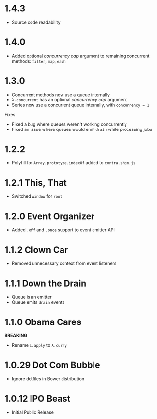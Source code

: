 # 1.4.3

- Source code readability

# 1.4.0

- Added optional _concurrency cap_ argument to remaining concurrent methods: `filter`, `map`, `each`

# 1.3.0

- Concurrent methods now use a queue internally
- `λ.concurrent` has an optional _concurrency cap_ argument
- Series now use a concurrent queue internally, with `concurrency = 1`

Fixes

- Fixed a bug where queues weren't working concurrently
- Fixed an issue where queues would emit `drain` while processing jobs

# 1.2.2

- Polyfill for `Array.prototype.indexOf` added to `contra.shim.js`

# 1.2.1 This, That

- Switched `window` for `root`

# 1.2.0 Event Organizer

- Added `.off` and `.once` support to event emitter API

# 1.1.2 Clown Car

- Removed unnecessary context from event listeners

# 1.1.1 Down the Drain

- Queue is an emitter
- Queue emits `drain` events

# 1.1.0 Obama Cares

**BREAKING**

- Rename `λ.apply` to `λ.curry`

# 1.0.29 Dot Com Bubble

- Ignore dotfiles in Bower distribution

# 1.0.12 IPO Beast

- Initial Public Release
